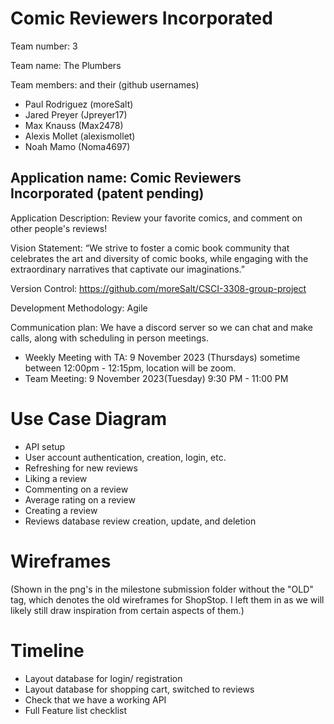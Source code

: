 # Comic Reviewers Incorporated

Team number: 3

Team name: The Plumbers

Team members: 	and their (github usernames)
- Paul Rodriguez 	(moreSalt)
- Jared Preyer  	(Jpreyer17)
- Max Knauss 		(Max2478)
- Alexis Mollet 	(alexismollet)
- Noah Mamo 		(Noma4697)

## Application name: Comic Reviewers Incorporated (patent pending)
Application Description: Review your favorite comics, and comment on other people's reviews!

Vision Statement: “We strive to foster a comic book community that celebrates the art and diversity of comic books, while engaging with the extraordinary narratives that captivate our imaginations.”

Version Control: https://github.com/moreSalt/CSCI-3308-group-project 

Development Methodology: Agile

Communication plan: We have a discord server so we can chat and make calls, along with scheduling in person meetings.
- Weekly Meeting with TA: 9 November 2023 (Thursdays) sometime between 12:00pm - 12:15pm, location will be zoom.
- Team Meeting: 9 November 2023(Tuesday) 9:30 PM - 11:00 PM

# Use Case Diagram
- API setup
- User account authentication, creation, login, etc.
- Refreshing for new reviews
- Liking a review
- Commenting on a review
- Average rating on a review
- Creating a review
- Reviews database review creation, update, and deletion

# Wireframes 
(Shown in the png's in the milestone submission folder without the "OLD" tag, which denotes the old wireframes for ShopStop. I left them in as we will likely still draw inspiration from certain aspects of them.)



# Timeline
- Layout database for login/ registration
- Layout database for shopping cart, switched to reviews
- Check that we have a working API
- Full Feature list checklist
